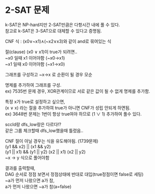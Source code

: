 # 2-SAT 문제

k-SAT은 NP-hard지만 2-SAT만큼은 다항시간 내에 풀 수 있다.  
참고로 k-SAT은 3-SAT으로 대체할 수 있다고 증명됨.  

CNF 식 : (x0∨~x1)∧(~x2∨x3)와 같이 and로 묶여있는 식  

절(clause) (x0 ∨ x1)이 true가 되려면..  
~x0 일때 x1 이어야함 (~x0->x1)  
~x1 일때 x0 이어야함 (~x1->x0)  

그래프를 구성하고 ~x->x 로 순환이 될 경우 모순  

명제를 추가하여 그래프를 구성.  
ex) 7535번 문제 경우, XOR관계이므로 서로 같은 값이 될 수 없게 명제를 추가함.  
  
  
특정 x가 true로 설정하고 싶으면,  
(x ∨ x) 라는 절을 추가하여 true가 아니면 CNF가 성립 안되게 하면됨.  
ex) 3648번 문제는 1번이 항상 true여야 하므로 (1 ∨ 1) 추가하여 풀수 있다.  
  
  
sccId랑 dfs_low랑은 다르다!?  
같은 그룹 체크할때 dfs_low했을때 틀렸음..  

CNF 절이 아닐 경우는 식을 유도해야됨.  (1739문제)  
(y1 && x2) || (x1 && y2)  
(y1 || x1) && (y1 || y2) (x2 || x1) (x2 || y2)  
~x -> y 식으로 풀어야함  
  
  
결과를 출력할때,  
DAG 순서로 정점 보면서 정점상태에 반대로 대입(true정점이면 false로 세팅)  
~a가 먼저 나왔으면 a가 참,  
a가 먼저 나왔으면 ~a가 참(a=false)  
